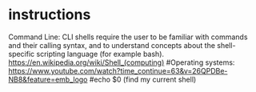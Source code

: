 # instructions
Command Line: CLI shells require the user to be familiar with commands and their calling syntax, and to understand concepts about the shell-specific scripting language (for example bash). 
https://en.wikipedia.org/wiki/Shell_(computing)
#Operating systems: https://www.youtube.com/watch?time_continue=63&v=26QPDBe-NB8&feature=emb_logo
#echo $0 (find my current shell) 
